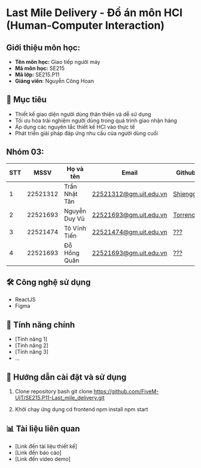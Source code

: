 # Last Mile Delivery - Đồ án môn HCI (Human-Computer Interaction)

## Giới thiệu môn học: 
* **Tên môn học:** Giao tiếp người máy
* **Mã môn học:** SE215
* **Mã lớp:** SE215.P11
* **Giảng viên**: Nguyễn Công Hoan

## 🎯 Mục tiêu
- Thiết kế giao diện người dùng thân thiện và dễ sử dụng
- Tối ưu hóa trải nghiệm người dùng trong quá trình giao nhận hàng
- Áp dụng các nguyên tắc thiết kế HCI vào thực tế
- Phát triển giải pháp đáp ứng nhu cầu của người dùng cuối

## Nhóm 03:
|**STT**|**MSSV**|     **Họ và tên**   |       **Email**      |  **Github** |
|-------|--------|---------------------|----------------------|-------------|
|   1   |22521312|    Trần Nhật Tân    |22521312@gm.uit.edu.vn|[Shiengg](https://github.com/Shiengg) |
|   2   |22521693|    Nguyễn Duy Vũ    |22521693@gm.uit.edu.vn|[Torrence](https://github.com/LilRaynee) |
|   3   |22521474|    Tô Vĩnh Tiến     |22521474@gm.uit.edu.vn|[???](https://github.com/#) |
|   4   |22521693|    Đỗ Hồng Quân     |22521693@gm.uit.edu.vn|[???](https://github.com/#) |


## 🛠 Công nghệ sử dụng
- ReactJS
- Figma

## 📱 Tính năng chính
- [Tính năng 1]
- [Tính năng 2]
- [Tính năng 3]
- ...

## 📖 Hướng dẫn cài đặt và sử dụng
1. Clone repository
bash
git clone https://github.com/FiveM-UIT/SE215.P11-Last_mile_delivery.git

3. Khởi chạy ứng dụng
cd frontend
npm install
npm start

## 📊 Tài liệu liên quan
- [Link đến tài liệu thiết kế]
- [Link đến báo cáo]
- [Link đến video demo]
